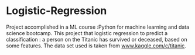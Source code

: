 # Logistic-Regression
Project accomplished in a ML course :Python for machine learning and data science bootcamp.
This project that logistic regression to predict a classification : a person on the Titanic has survived or deceased, based on some features.
The data set used is taken from www.kaggle.com/c/titanic.

